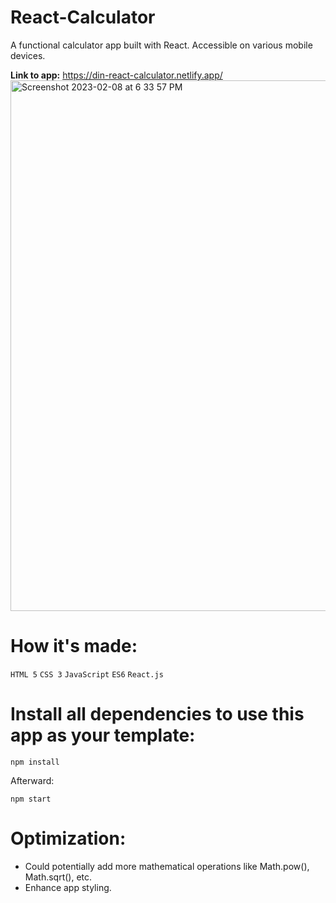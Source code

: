 # React-Calculator
A functional calculator app built with React. Accessible on various mobile devices. 

**Link to app:** https://din-react-calculator.netlify.app/
<img width="849" alt="Screenshot 2023-02-08 at 6 33 57 PM" src="https://user-images.githubusercontent.com/100463706/217703591-fc460431-92d9-4266-9c25-98cbedf2eab7.png">

# How it's made:
`HTML 5` `CSS 3` `JavaScript` `ES6` `React.js` 

# Install all dependencies to use this app as your template:

`npm install`

Afterward:

`npm start`

# Optimization: 
- Could potentially add more mathematical operations like Math.pow(), Math.sqrt(), etc.
- Enhance app styling. 


